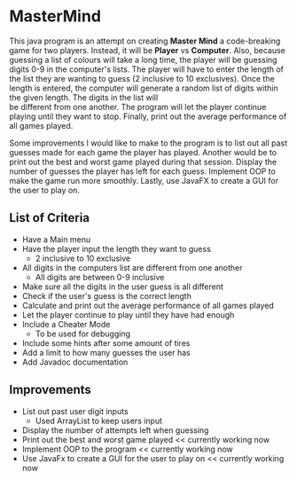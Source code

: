# MasterMind
This java program is an attempt on creating **Master Mind** a code-breaking game for two players. Instead, it will be 
**Player** vs **Computer**. Also, because guessing a list of colours will take a long time, the 
player will be guessing digits 0-9 in the computer's lists. The player will have to enter the 
length of the list they are wanting to guess (2 inclusive to 10 exclusives). Once the length is entered, 
the computer will generate a random list of digits within the given length. The digits in the list will  
be different from one another. The program will let the player continue playing until they want to stop.
Finally, print out the average performance of all games played.

Some improvements I would like to make to the program is to list out all past guesses made for 
each game the player has played. Another would be to print out the best and worst 
game played during that session. Display the number of guesses the player has left for each guess.
Implement OOP to make the game run more smoothly. Lastly, use JavaFX to create a GUI for the user to play on.

## List of Criteria
- Have a Main menu
- Have the player input the length they want to guess
  - 2 inclusive to 10 exclusive
- All digits in the computers list are different from one another
  - All digits are between 0-9 inclusive
- Make sure all the digits in the user guess is all different
- Check if the user's guess is the correct length
- Calculate and print out the average performance of all games played
- Let the player continue to play until they have had enough
- Include a Cheater Mode
  - To be used for debugging
- Include some hints after some amount of tires
- Add a limit to how many guesses the user has
- Add Javadoc documentation  

<!--![Old Content](pic.jpg)-->

## Improvements
- List out past user digit inputs
  - Used ArrayList to keep users input
- Display the number of attempts left when guessing
- Print out the best and worst game played << currently working now 
- Implement OOP to the program << currently working now 
- Use JavaFx to create a GUI for the user to play on << currently working now 


<!--![Improved Content]() -->
